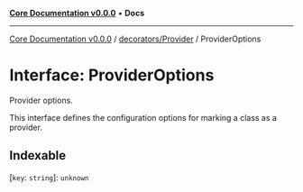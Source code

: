 [**Core Documentation v0.0.0**](../../../README.md) • **Docs**

***

[Core Documentation v0.0.0](../../../modules.md) / [decorators/Provider](../README.md) / ProviderOptions

# Interface: ProviderOptions

Provider options.

This interface defines the configuration options for marking a class as a provider.

## Indexable

 \[`key`: `string`\]: `unknown`
